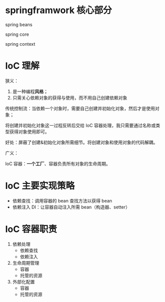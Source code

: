 # springframwork 核心部分

spring beans

spring core

spring context

# IoC 理解

狭义：

1. 是一种编程**风格**；
2. 只需关心依赖对象的获得与使用，而不用自己创建依赖对象

传统控制流：当依赖一个对象时，需要自己创建并初始化对象，然后才是使用对象；

将创建并初始化对象这一过程反转后交给 IoC 容器处理，我只需要通过名称或类型获得对象使用即可。

好处：屏蔽了创建&初始化对象所需细节。将创建对象和使用对象的代码解耦。

广义：

IoC 容器：**一个工厂**、容器负责所有对象的生命周期。

# IoC 主要实现策略

- 依赖查找：调用容器的 bean 查找方法以获得 bean
- 依赖注入 DI：让容器自动注入所需 bean（构造器、setter）

# IoC 容器职责

1. 依赖处理
   - 依赖查找
   - 依赖注入
2. 生命周期管理
   - 容器
   - 托管的资源
3. 外部化配置
   - 容器
   - 托管的资源
